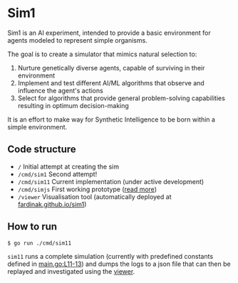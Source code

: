 # Sim1
Sim1 is an AI experiment, intended to provide a basic environment for agents modeled to represent simple organisms.

The goal is to create a simulator that mimics natural selection to:
1. Nurture genetically diverse agents, capable of surviving in their environment
2. Implement and test different AI/ML algorithms that observe and influence the agent's actions
3. Select for algorithms that provide general problem-solving capabilities resulting in optimum decision-making

It is an effort to make way for Synthetic Intelligence to be born within a simple environment.

## Code structure
* `/` Initial attempt at creating the sim
* `/cmd/sim1` Second attempt!
* `/cmd/sim11` Current implementation (under active development)
* `/cmd/simjs` First working prototype ([read more](cmd/simjs/README.md))
* `/viewer` Visualisation tool (automatically deployed at [fardinak.github.io/sim1](https://fardinak.github.io/sim1))

## How to run
```shell
$ go run ./cmd/sim11
```
`sim11` runs a complete simulation (currently with predefined constants defined in [main.go:L11-13](cmd/sim11/main.go#L11-L13)) and dumps the logs to a json file that can then be replayed and investigated using the [viewer](https://fardinak.github.io/sim1).
